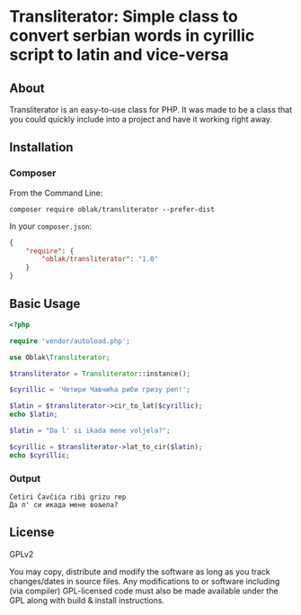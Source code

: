 # Transliterator: Simple class to convert serbian words in cyrillic script to latin and vice-versa

## About

Transliterator is an easy-to-use class for PHP.
It was made to be a class that you could quickly include into a project and have it working right away.

## Installation

### Composer

From the Command Line:

```
composer require oblak/transliterator --prefer-dist
```

In your `composer.json`:

``` json
{
    "require": {
        "oblak/transliterator": "1.0"
    }
}
```

## Basic Usage

``` php
<?php

require 'vendor/autoload.php';

use Oblak\Transliterator;

$transliterator = Transliterator::instance();

$cyrillic = 'Четири Чавчића риби гризу реп!';

$latin = $transliterator->cir_to_lat($cyrillic);
echo $latin;

$latin = "Da l' si ikada mene voljela?";

$cyrillic = $transliterator->lat_to_cir($latin);
echo $cyrillic;
```

### Output

```
Četiri Čavčića ribi grizu rep
Да л' си икада мене вољела?
```

## License

GPLv2

You may copy, distribute and modify the software as long as you track changes/dates in source files. Any modifications to or software including (via compiler) GPL-licensed code must also be made available under the GPL along with build & install instructions.

